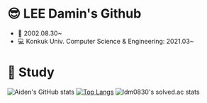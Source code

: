 # 😎 LEE Damin's Github
* 🎂 2002.08.30~
* 💻 Konkuk Univ. Computer Science & Engineering: 2021.03~
# 
# 
# 
# 
# 📖 Study

![Aiden's GitHub stats](https://github-readme-stats.vercel.app/api?username=Aiden-swda&show_icons=true&theme=radical)
[![Top Langs](https://github-readme-stats.vercel.app/api/top-langs/?username=Aiden-swda&layout=compact)](https://github.com/Aiden-swda/github-readme-stats)
![ldm0830's solved.ac stats](https://github-readme-solvedac.hyp3rflow.vercel.app/api/?handle=ldm0830)
